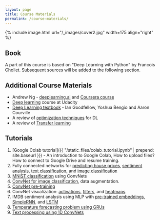 ```yaml
---
layout: page
title: Course Materials
permalink: /course-materials/
---
```


{% include image.html url="/_images/cover2.jpg" width=175 align="right" %}

## Book

A part of this course is based on "Deep Learning with Python" by Francois Chollet.
Subsequent sources will be added to the following section.
 
## Additional Course Materials

* Andrew Ng - [deeplearning.ai](www.deeplearning.ai) and [Coursera course](https://www.coursera.org/specializations/deep-learning)
* [Deep learning](https://eu.udacity.com/course/deep-learning--ud730) course at Udacity
* [Deep Learning textbook](https://www.deeplearningbook.org/) - Ian Goodfellow, Yoshua Bengio and Aaron Courville  
* A review of [optimization techniques](http://ruder.io/optimizing-gradient-descent/) for DL 
* A review of [Transfer learning](http://ruder.io/transfer-learning/)

## Tutorials

1. [Google Colab tutorial]({{ "/static_files/colab_tutorial.ipynb" | prepend: site.baseurl }}) - An introduction to Google Colab, How to upload files? How to connect to Google Drive and resume training.
2. Fully connected networks for [predicting house prices](https://colab.research.google.com/drive/1NBpidkDFWrUhTNdI1TBbbxyXssL75Jnk), [sentiment analysis](https://colab.research.google.com/drive/17lbQlcRsVJ9ieDxw2TDCuzbdRxim02VG), [text classification](https://colab.research.google.com/drive/1B0Eh_MREts7OYmvqDcd6h4tGjLAIXLn8), and [image classification](https://colab.research.google.com/drive/1JRGkW36la93hyaMucSLStNIT1kEWB58J) 
3. [MNIST classification](https://colab.research.google.com/drive/1iUuMLTMwP-aeErP6ZKueAiBKXJ5CLNcV) using ConvNets
4. [ConvNet for image classification](https://colab.research.google.com/drive/18DnD2UAy-YaZkPrlAK2VU3OyDuhYfp9w), data augmentation.
5. [ConvNet pre-training](https://colab.research.google.com/drive/1pzTmkKlins9jfx-wsqoD7cd0b5kngQm4)
6. ConvNet visualization: [activations](https://colab.research.google.com/drive/1iUuMLTMwP-aeErP6ZKueAiBKXJ5CLNcV), [filters](https://colab.research.google.com/drive/1jNZduDcpwzMDiJhEFgi9SXOl0H18wlRU), and [heatmaps](https://colab.research.google.com/drive/1KcuedaFFXfC2P_22o0kfzr2RXHqtp36v)
7. IMDB sentiment analysis using MLP with [pre-trained embeddings](https://colab.research.google.com/drive/14V0J84Rt8QV4WyXTcuKoGA9kGaXm3dCl), [SimpleRNN](https://colab.research.google.com/drive/19uixuq1La87tDmOww4eeYvU-zFRIOZOB), and [LSTM](https://colab.research.google.com/drive/11bS52AEXjk78WayKOV92adMq0J9HzM0k)
8. [Temperature forecasting problem using GRUs](https://colab.research.google.com/drive/1-vq2Xjzf-ddkhpolws3mzjDnvkBHv-4R)
9. [Text processing using 1D ConvNets](https://colab.research.google.com/drive/1rVDTKblIemh2Qlgg_ApCsAwjHG4n43E_)